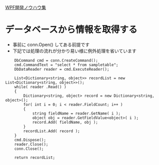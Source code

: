 <a id="TOP">

[WPF開発ノウハウ集](../index.md#TOP)
# データベースから情報を取得する

- 事前に conn.Open() してある前提です
- 下記では処理の流れが分かり易い様に例外処理を省いています
```
    DbCommand cmd = conn.CreateCommand();
    cmd.CommandText = "select * from sampletable";
    DbDataReader reader = cmd.ExecuteReader();

    List<Dictionary<string, object>> recordList = new List<Dictionary<string, object>>();
    while( reader .Read() )
    {
        Dictionary<string, object> record = new Dictionary<string, object>();
        for( int i = 0; i < reader.FieldCount; i++ )
        {
            string fieldName = reader.GetName( i );
            object obj = reader.GetFieldValue<object>( i );
            record.Add( fieldName, obj );
        }
        recordList.Add( record );
    }
    cmd.Dispose();
    reader.Close();
    conn.Close();

    return recordList;
```
